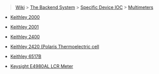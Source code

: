 > [Wiki](Home) > [The Backend System](The-Backend-System) > [Specific Device IOC](Specific-Device-IOC) > [Multimeters](Multimeters)

* [Keithley 2000](Keithley-2000)

* [Keithley 2001](Keithley-2001)

* [Keithley 2400](Keithley-2400)

* [Keithley 2420 (Polaris Thermoelectric cell](https://github.com/ISISComputingGroup/ibex_developers_manual/wiki/Keithley-2420-(POLARIS-Thermoelectric-cell))

* [Keithley 6517B](Keithley-6517B)

* [Keysight E4980AL LCR Meter](https://github.com/ISISComputingGroup/ibex_developers_manual/wiki/Keysight-E4980AL-LCR-Meter)